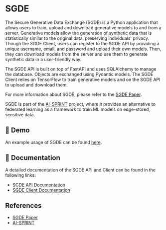 # SGDE

The Secure Generative Data Exchange (SGDE) is a Python application that allows users to train, upload and download generative models to and from a server.
Generative models allow the generation of synthetic data that is statistically similar to the original data, preserving individuals' privacy.
Though the SGDE Client, users can register to the SGDE API by providing a unique username, email, and password and upload their own models.
Then, they can download models from the server and use them to generate synthetic data in a user-friendly way.

The SGDE API is built on top of FastAPI and uses SQLAlchemy to manage the database. Objects are exchanged using Pydantic models.
The SGDE Client relies on TensorFlow to train generative models and on the SGDE API to upload and download them.

For more information about SGDE, please refer to the [SGDE Paper](https://arxiv.org/abs/2109.12062).

SGDE is part of the [AI-SPRINT](https://www.ai-sprint-project.eu/) project, where it provides an alternative to federated learning as a framework to train ML models on edge-stored, sensitive data.

## 🚀 Demo

An example usage of SGDE can be found [here](https://github.com/archettialberto/SGDE/blob/main/sgde_demo.ipynb).

## 📖 Documentation

A detailed documentation of the SGDE API and Client can be found in the following links:
* [SGDE API Documentation](https://github.com/archettialberto/SGDE/blob/main/sgde_api/README.md)
* [SGDE Client Documentation](https://github.com/archettialberto/SGDE/blob/main/sgde_client/README.md)


## References

- [SGDE Paper](https://arxiv.org/abs/2109.12062)
- [AI-SPRINT](https://www.ai-sprint-project.eu/)
